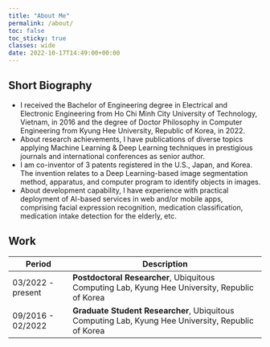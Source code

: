 ```yaml
---
title: "About Me"
permalink: /about/
toc: false
toc_sticky: true
classes: wide
date: 2022-10-17T14:49:00+00:00
---
```


## Short Biography
- I received the Bachelor of Engineering degree in Electrical and Electronic Engineering from Ho Chi Minh City University of Technology, Vietnam, in 2016 and the degree of Doctor Philosophy in Computer Engineering from Kyung Hee University, Republic of Korea, in 2022.
- About research achievements, I have publications of diverse topics applying Machine Learning & Deep Learning techniques in prestigious journals and international conferences as senior author.
- I am co-inventor of 3 patents registered in the U.S., Japan, and Korea. The invention relates to a Deep Learning-based image segmentation method, apparatus, and computer program to identify objects in images.
- About development capability, I have experience with practical deployment of AI-based services in web and/or mobile apps, comprising facial expression recognition, medication classification, medication intake detection for the elderly, etc.

## Work

| Period            | Description                                                                                        |
| ----------------- | -------------------------------------------------------------------------------------------------- |
| 03/2022 - present | **Postdoctoral Researcher**, Ubiquitous Computing Lab, Kyung Hee University, Republic of Korea     |
| 09/2016 - 02/2022 | **Graduate Student Researcher**, Ubiquitous Computing Lab, Kyung Hee University, Republic of Korea |
